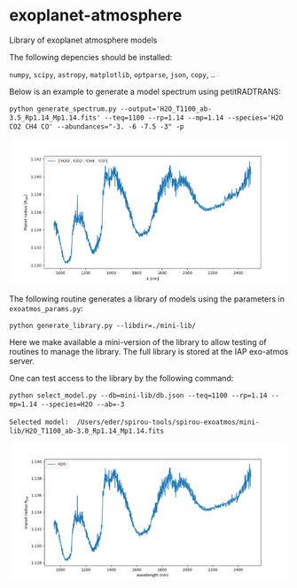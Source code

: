 # exoplanet-atmosphere
Library of exoplanet atmosphere models

The following depencies should be installed:

`numpy`, `scipy`, `astropy`, `matplotlib`, `optparse`, `json`, `copy`, ..

Below is an example to generate a model spectrum using petitRADTRANS:

```
python generate_spectrum.py --output='H2O_T1100_ab-3.5_Rp1.14_Mp1.14.fits' --teq=1100 --rp=1.14 --mp=1.14 --species='H2O CO2 CH4 CO' --abundances="-3. -6 -7.5 -3" -p
```
![Alt text](Figures/generate_spectrum_example.png?raw=true "Title")

The following routine generates a library of models using the parameters in `exoatmos_params.py`:

```
python generate_library.py --libdir=./mini-lib/
```

Here we make available a mini-version of the library to allow testing of routines to manage the library. The full library is stored at the IAP exo-atmos server.

One can test access to the library by the following command:

```
python select_model.py --db=mini-lib/db.json --teq=1100 --rp=1.14 --mp=1.14 --species=H2O --ab=-3

Selected model:  /Users/eder/spirou-tools/spirou-exoatmos/mini-lib/H2O_T1100_ab-3.0_Rp1.14_Mp1.14.fits
```

![Alt text](Figures/select_model_H2O.png?raw=true "Title")
